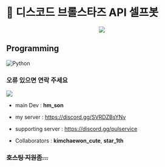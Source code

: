 # 🤖 디스코드 브롤스타즈 API 셀프봇

<p align="center">
  <img src="https://github.com/Guardian7777/discord_selfbot/assets/76465459/27d6822c-745e-4f7e-bed5-618e24a11ed6">
</p>

## Programming

![Python](https://img.shields.io/badge/Python-3776AB?style=for-the-badge&logo=Python&logoColor=white)

### 오류 있으면 연락 주세요

<img src="https://img.shields.io/badge/Discord-5865F2?style=for-the-badge&logo=Discord&logoColor=white">

- main Dev : **hm_son**
- my server : https://discord.gg/SVRDZBsYNv
- supporting server : https://discord.gg/pulservice

- Collaborators : **kimchaewon_cute**, **star_1th**

### <s>호스팅 지원좀...</s>
